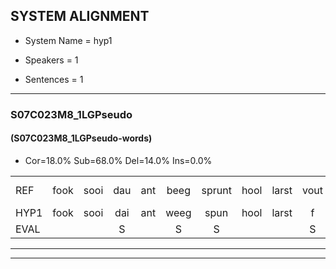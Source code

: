 
## SYSTEM ALIGNMENT

- System Name = hyp1

- Speakers = 1

- Sentences = 1

---

### S07C023M8_1LGPseudo

#### (S07C023M8_1LGPseudo-words)

- Cor=18.0%	Sub=68.0%	Del=14.0%	Ins=0.0%

|  |  |  |  |  |  |  |  |  |  |  |  |  |  |  |  |  |  |  |  |  |  |  |  |  |  |  |  |  |  |  |  |  |  |  |  |  |  |  |  |  |  |  |  |  |  |  |  |  |  |  |
|:--- |:---:|:---:|:---:|:---:|:---:|:---:|:---:|:---:|:---:|:---:|:---:|:---:|:---:|:---:|:---:|:---:|:---:|:---:|:---:|:---:|:---:|:---:|:---:|:---:|:---:|:---:|:---:|:---:|:---:|:---:|:---:|:---:|:---:|:---:|:---:|:---:|:---:|:---:|:---:|:---:|:---:|:---:|:---:|:---:|:---:|:---:|:---:|:---:|:---:|:---:|
| REF | fook | sooi | dau | ant | beeg | sprunt | hool | larst | vout | vout | zwoei | fam | rachts | * | * | * | rachts | vaap | sprieuw | keng | swoers | swoers | doer | plirt | jien | blard | blard | guul | hoekt | neeuw | noork | vid | zans*(zand) | * | leum*(leeuw) | *(leem) | haans*(hans) | spaai | sjalt | sjalt | heik | sank | roen | frijk | eem | schard | grek | dron | snaaf | stuid |
| HYP1 | fook | sooi | dai | ant | weeg | spun | hool | larst | f | vout | smooi | fam |  |  |  |  |  |  |  | hachtvap | priel | ken | s | swodoor | lift | en | braahd | giel | hookt | neel | nork | vit | sant | t | leeuw | leem | hans | bay | s | sialt | herk | sank | goen | vrijk | één | schart | grek | tn | snaf | set |
| EVAL |  |  | S |  | S | S |  |  | S |  | S |  | D | D | D | D | D | D | D | S | S | S | S | S | S | S | S | S | S | S | S | S | S | S | S | S | S | S | S | S | S |  | S | S | S | S |  | S | S | S |
---

---
